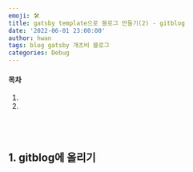 ```yaml
---
emoji: 🛠
title: gatsby template으로 블로그 만들기(2) - gitblog
date: '2022-06-01 23:00:00'
author: hwan
tags: blog gatsby 개츠비 블로그
categories: Debug
---
```


#### 목차
1.
2.

</br>
</br>

## 1. gitblog에 올리기
